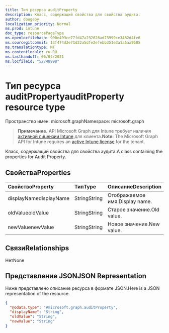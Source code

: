 ```yaml
---
title: Тип ресурса auditProperty
description: Класс, содержащий свойства для свойства аудита.
author: dougeby
localization_priority: Normal
ms.prod: intune
doc_type: resourcePageType
ms.openlocfilehash: 900e493ce77fd47a232626ad73999ce3482d4fe6
ms.sourcegitcommit: 13f474d3e71d32a5dfe2efebb351e3a1a5aa9685
ms.translationtype: MT
ms.contentlocale: ru-RU
ms.lasthandoff: 06/04/2021
ms.locfileid: "52748998"
---
```

# <a name="auditproperty-resource-type"></a><span data-ttu-id="5c781-103">Тип ресурса auditProperty</span><span class="sxs-lookup"><span data-stu-id="5c781-103">auditProperty resource type</span></span>

<span data-ttu-id="5c781-104">Пространство имен: microsoft.graph</span><span class="sxs-lookup"><span data-stu-id="5c781-104">Namespace: microsoft.graph</span></span>

> <span data-ttu-id="5c781-105">**Примечание.** API Microsoft Graph для Intune требует наличия [активной лицензии Intune](https://go.microsoft.com/fwlink/?linkid=839381) для клиента.</span><span class="sxs-lookup"><span data-stu-id="5c781-105">**Note:** The Microsoft Graph API for Intune requires an [active Intune license](https://go.microsoft.com/fwlink/?linkid=839381) for the tenant.</span></span>

<span data-ttu-id="5c781-106">Класс, содержащий свойства для свойства аудита.</span><span class="sxs-lookup"><span data-stu-id="5c781-106">A class containing the properties for Audit Property.</span></span>

## <a name="properties"></a><span data-ttu-id="5c781-107">Свойства</span><span class="sxs-lookup"><span data-stu-id="5c781-107">Properties</span></span>
|<span data-ttu-id="5c781-108">Свойство</span><span class="sxs-lookup"><span data-stu-id="5c781-108">Property</span></span>|<span data-ttu-id="5c781-109">Тип</span><span class="sxs-lookup"><span data-stu-id="5c781-109">Type</span></span>|<span data-ttu-id="5c781-110">Описание</span><span class="sxs-lookup"><span data-stu-id="5c781-110">Description</span></span>|
|:---|:---|:---|
|<span data-ttu-id="5c781-111">displayName</span><span class="sxs-lookup"><span data-stu-id="5c781-111">displayName</span></span>|<span data-ttu-id="5c781-112">String</span><span class="sxs-lookup"><span data-stu-id="5c781-112">String</span></span>|<span data-ttu-id="5c781-113">Отображаемое имя.</span><span class="sxs-lookup"><span data-stu-id="5c781-113">Display name.</span></span>|
|<span data-ttu-id="5c781-114">oldValue</span><span class="sxs-lookup"><span data-stu-id="5c781-114">oldValue</span></span>|<span data-ttu-id="5c781-115">String</span><span class="sxs-lookup"><span data-stu-id="5c781-115">String</span></span>|<span data-ttu-id="5c781-116">Старое значение.</span><span class="sxs-lookup"><span data-stu-id="5c781-116">Old value.</span></span>|
|<span data-ttu-id="5c781-117">newValue</span><span class="sxs-lookup"><span data-stu-id="5c781-117">newValue</span></span>|<span data-ttu-id="5c781-118">String</span><span class="sxs-lookup"><span data-stu-id="5c781-118">String</span></span>|<span data-ttu-id="5c781-119">Новое значение.</span><span class="sxs-lookup"><span data-stu-id="5c781-119">New value.</span></span>|

## <a name="relationships"></a><span data-ttu-id="5c781-120">Связи</span><span class="sxs-lookup"><span data-stu-id="5c781-120">Relationships</span></span>
<span data-ttu-id="5c781-121">Нет</span><span class="sxs-lookup"><span data-stu-id="5c781-121">None</span></span>

## <a name="json-representation"></a><span data-ttu-id="5c781-122">Представление JSON</span><span class="sxs-lookup"><span data-stu-id="5c781-122">JSON Representation</span></span>
<span data-ttu-id="5c781-123">Ниже представлено описание ресурса в формате JSON.</span><span class="sxs-lookup"><span data-stu-id="5c781-123">Here is a JSON representation of the resource.</span></span>
<!-- {
  "blockType": "resource",
  "@odata.type": "microsoft.graph.auditProperty"
}
-->
``` json
{
  "@odata.type": "#microsoft.graph.auditProperty",
  "displayName": "String",
  "oldValue": "String",
  "newValue": "String"
}
```




